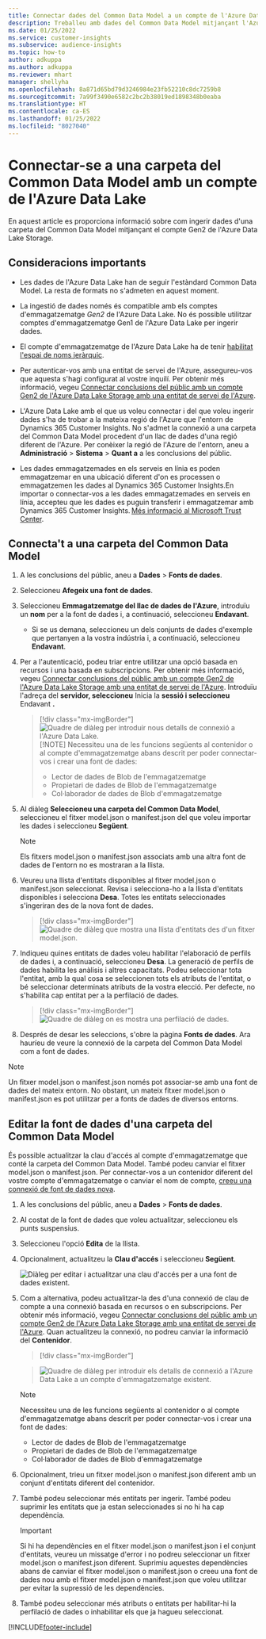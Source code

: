 ```yaml
---
title: Connectar dades del Common Data Model a un compte de l'Azure Data Lake
description: Treballeu amb dades del Common Data Model mitjançant l'Azure Data Lake Storage.
ms.date: 01/25/2022
ms.service: customer-insights
ms.subservice: audience-insights
ms.topic: how-to
author: adkuppa
ms.author: adkuppa
ms.reviewer: mhart
manager: shellyha
ms.openlocfilehash: 8a871d65bd79d3246984e23fb52210c8dc7259b8
ms.sourcegitcommit: 7a99f3490e6582c2bc2b38019ed1898348b0eaba
ms.translationtype: HT
ms.contentlocale: ca-ES
ms.lasthandoff: 01/25/2022
ms.locfileid: "8027040"
---
```

# <a name="connect-to-a-common-data-model-folder-using-an-azure-data-lake-account"></a>Connectar-se a una carpeta del Common Data Model amb un compte de l'Azure Data Lake

En aquest article es proporciona informació sobre com ingerir dades d'una carpeta del Common Data Model mitjançant el compte Gen2 de l'Azure Data Lake Storage.

## <a name="important-considerations"></a>Consideracions importants

- Les dades de l'Azure Data Lake han de seguir l'estàndard Common Data Model. La resta de formats no s'admeten en aquest moment.

- La ingestió de dades només és compatible amb els comptes d'emmagatzematge *Gen2* de l'Azure Data Lake. No és possible utilitzar comptes d'emmagatzematge Gen1 de l'Azure Data Lake per ingerir dades.

- El compte d'emmagatzematge de l'Azure Data Lake ha de tenir [habilitat l'espai de noms jeràrquic](/azure/storage/blobs/data-lake-storage-namespace).

- Per autenticar-vos amb una entitat de servei de l'Azure, assegureu-vos que aquesta s'hagi configurat al vostre inquilí. Per obtenir més informació, vegeu [Connectar conclusions del públic amb un compte Gen2 de l'Azure Data Lake Storage amb una entitat de servei de l'Azure](connect-service-principal.md).

- L'Azure Data Lake amb el que us voleu connectar i del que voleu ingerir dades s'ha de trobar a la mateixa regió de l'Azure que l'entorn de Dynamics 365 Customer Insights. No s'admet la connexió a una carpeta del Common Data Model procedent d'un llac de dades d'una regió diferent de l'Azure. Per conèixer la regió de l'Azure de l'entorn, aneu a **Administració** > **Sistema** > **Quant a** a les conclusions del públic.

- Les dades emmagatzemades en els serveis en línia es poden emmagatzemar en una ubicació diferent d'on es processen o emmagatzemen les dades al Dynamics 365 Customer Insights.En importar o connectar-vos a les dades emmagatzemades en serveis en línia, accepteu que les dades es puguin transferir i emmagatzemar amb Dynamics 365 Customer Insights. [Més informació al Microsoft Trust Center](https://www.microsoft.com/trust-center).

## <a name="connect-to-a-common-data-model-folder"></a>Connecta't a una carpeta del Common Data Model

1. A les conclusions del públic, aneu a **Dades** > **Fonts de dades**.

1. Seleccioneu **Afegeix una font de dades**.

1. Seleccioneu **Emmagatzematge del llac de dades de l'Azure**, introduïu un **nom** per a la font de dades i, a continuació, seleccioneu **Endavant**.

   - Si se us demana, seleccioneu un dels conjunts de dades d'exemple que pertanyen a la vostra indústria i, a continuació, seleccioneu **Endavant**. 

1. Per a l'autenticació, podeu triar entre utilitzar una opció basada en recursos i una basada en subscripcions. Per obtenir més informació, vegeu [Connectar conclusions del públic amb un compte Gen2 de l'Azure Data Lake Storage amb una entitat de servei de l'Azure](connect-service-principal.md). Introduïu l'adreça del **servidor, seleccioneu** Inicia la **sessió i seleccioneu** Endavant **.**
   > [!div class="mx-imgBorder"]
   > ![Quadre de diàleg per introduir nous detalls de connexió a l'Azure Data Lake.](media/enter-new-storage-details.png)
   > [!NOTE]
   > Necessiteu una de les funcions següents al contenidor o al compte d'emmagatzematge abans descrit per poder connectar-vos i crear una font de dades:
   >  - Lector de dades de Blob de l'emmagatzematge
   >  - Propietari de dades de Blob de l'emmagatzematge
   >  - Col·laborador de dades de Blob d'emmagatzematge

1. Al diàleg **Seleccioneu una carpeta del Common Data Model**, seleccioneu el fitxer model.json o manifest.json del que voleu importar les dades i seleccioneu **Següent**.
   > [!NOTE]
   > Els fitxers model.json o manifest.json associats amb una altra font de dades de l'entorn no es mostraran a la llista.

1. Veureu una llista d'entitats disponibles al fitxer model.json o manifest.json seleccionat. Revisa i selecciona-ho a la llista d'entitats disponibles i selecciona **Desa**. Totes les entitats seleccionades s'ingeriran des de la nova font de dades.
   > [!div class="mx-imgBorder"]
   > ![Quadre de diàleg que mostra una llista d'entitats des d'un fitxer model.json.](media/review-entities.png)

8. Indiqueu quines entitats de dades voleu habilitar l'elaboració de perfils de dades i, a continuació, seleccioneu **Desa**. La generació de perfils de dades habilita les anàlisis i altres capacitats. Podeu seleccionar tota l'entitat, amb la qual cosa se seleccionen tots els atributs de l'entitat, o bé seleccionar determinats atributs de la vostra elecció. Per defecte, no s'habilita cap entitat per a la perfilació de dades.
   > [!div class="mx-imgBorder"]
   > ![Quadre de diàleg on es mostra una perfilació de dades.](media/dataprofiling-entities.png)

9. Després de desar les seleccions, s'obre la pàgina **Fonts de dades**. Ara hauríeu de veure la connexió de la carpeta del Common Data Model com a font de dades.

> [!NOTE]
> Un fitxer model.json o manifest.json només pot associar-se amb una font de dades del mateix entorn. No obstant, un mateix fitxer model.json o manifest.json es pot utilitzar per a fonts de dades de diversos entorns.

## <a name="edit-a-common-data-model-folder-data-source"></a>Editar la font de dades d'una carpeta del Common Data Model

És possible actualitzar la clau d'accés al compte d'emmagatzematge que conté la carpeta del Common Data Model. També podeu canviar el fitxer model.json o manifest.json. Per connectar-vos a un contenidor diferent del vostre compte d'emmagatzematge o canviar el nom de compte, [creeu una connexió de font de dades nova](#connect-to-a-common-data-model-folder).

1. A les conclusions del públic, aneu a **Dades** > **Fonts de dades**.

2. Al costat de la font de dades que voleu actualitzar, seleccioneu els punts suspensius.

3. Seleccioneu l'opció **Edita** de la llista.

4. Opcionalment, actualitzeu la **Clau d'accés** i seleccioneu **Següent**.

   ![Diàleg per editar i actualitzar una clau d'accés per a una font de dades existent.](media/edit-access-key.png)

5. Com a alternativa, podeu actualitzar-la des d'una connexió de clau de compte a una connexió basada en recursos o en subscripcions. Per obtenir més informació, vegeu [Connectar conclusions del públic amb un compte Gen2 de l'Azure Data Lake Storage amb una entitat de servei de l'Azure](connect-service-principal.md). Quan actualitzeu la connexió, no podreu canviar la informació del **Contenidor**.
   > [!div class="mx-imgBorder"]

   > ![Quadre de diàleg per introduir els detalls de connexió a l'Azure Data Lake a un compte d'emmagatzematge existent.](media/enter-existing-storage-details.png)

   > [!NOTE]
   > Necessiteu una de les funcions següents al contenidor o al compte d'emmagatzematge abans descrit per poder connectar-vos i crear una font de dades:
   >  - Lector de dades de Blob de l'emmagatzematge
   >  - Propietari de dades de Blob de l'emmagatzematge
   >  - Col·laborador de dades de Blob d'emmagatzematge


6. Opcionalment, trieu un fitxer model.json o manifest.json diferent amb un conjunt d'entitats diferent del contenidor.

7. També podeu seleccionar més entitats per ingerir. També podeu suprimir les entitats que ja estan seleccionades si no hi ha cap dependència.

   > [!IMPORTANT]
   > Si hi ha dependències en el fitxer model.json o manifest.json i el conjunt d'entitats, veureu un missatge d'error i no podreu seleccionar un fitxer model.json o manifest.json diferent. Suprimiu aquestes dependències abans de canviar el fitxer model.json o manifest.json o creeu una font de dades nou amb el fitxer model.json o manifest.json que voleu utilitzar per evitar la supressió de les dependències.

8. També podeu seleccionar més atributs o entitats per habilitar-hi la perfilació de dades o inhabilitar els que ja hagueu seleccionat.   


[!INCLUDE[footer-include](../includes/footer-banner.md)]

